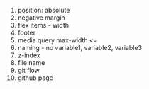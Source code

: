 1. position: absolute
2. negative margin
3. flex items - width
4. footer
5. media query max-width <=
6. naming - no variable1, variable2, variable3
7. z-index
8. file name
9. git flow
10. github page